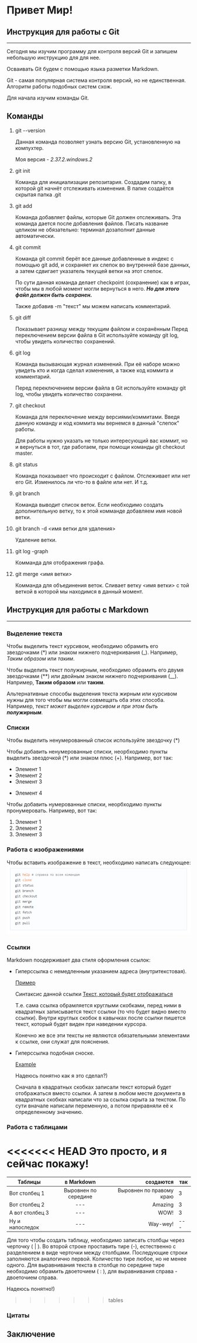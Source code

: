 # Привет Мир!
## Инструкция для работы с Git
___
Сегодня мы изучим программу для контроля версий Git и запишем небольшую инструкцию для для нее. 

Осваивать Git будем с помощью языка разметки Markdown.

Git - самая  популярная система контроля 
версий, но не единственная. Алгоритм 
работы подобных систем схож.

Для начала изучим команды Git.

## Команды

1. git --version

    Данная команда позволяет узнать версию Git, установленную на компухтер.
    
    Моя версия - *2.37.2.windows.2*

2. git init

    Команда для инициализации репозитария. Создадим папку, в которой git начнёт отслеживать изменения.
В папке создаётся скрытая папка .git

3. git add

    Команда добавляет файлы, которые Git должен отслеживать. Эта команда дается после добавления файлов. Писать название целиком не обязательно: терминал дозаполнит данные автоматически.

4. git commit

    Команда git commit берёт все данные добавленные в индекс с помощью git add, и сохраняет их слепок во внутренней базе данных, а затем сдвигает указатель текущей ветки на этот слепок.

    По сути данная команда делает checkpoint (сохранение) как в играх, чтобы мы в любой момент могли вернуться в него. ***Но для этого файл должен быть сохранен.***

    Также добавив -m "текст" мы можем написать комментарий.

5. git diff

    Показывает разницу между текущим файлом и сохранённым Перед переключением версии файла в Git используйте команду git log, чтобы увидеть количество сохранений.

6. git log

    Команда вызывающая журнал изменений. При её наборе можно увидеть кто и когда сделал изменения, а также код коммита и комментарий.
    
    Перед переключением версии файла в Git используйте команду git log, чтобы увидеть количество сохранени.

7. git checkout

    Команда для переключение между версиями/коммитами. Введя данную команду и код коммита мы вернемся в данный "слепок" работы. 
    
    Для работы нужно указать не только интересующий вас коммит, но и вернуться в тот, где работаем, при помощи команды git checkout master.

8. git status
    
    Команда показывает что происходит с файлом. Отслеживает или нет его Git. Изменилось ли что-то в файле или нет. И т.д.

9. git branch
    
    Команда выводит список веток. Если необходимо создать дополнительную ветку, то к этой комманде добавляем имя новой ветки.

10. git branch -d <имя ветки для удаления>

    Удаление ветки.

11. git log -graph

    Комманда для отображения графа.

12. git merge <имя ветки>

    Комманда для объединения веток. Сливает ветку <имя ветки> с той веткой в которой мы находимся в данный момент.

## Инструкция для работы с Markdown
___

### Выделение текста
Чтобы выделить текст курсивом, необходимо обрамить его звездочками (*) или знаком нижнего подчеркивания (_). 
Например, *Таким образом* или _таким_.

Чтобы выделить текст полужирным, необходимо обрамить его двумя звездочками (**) или двойным знаком нижнего подчеркивания (__).
Например, **Таким образом** или __таким__.

Альтернативные способы выделения текста жирным или курсивом нужны для того чтобы мы могли совмещать оба этих способа. 
Например, _текст может выделен курсивом и при этом быть **полужирным**._  

### Списки
Чтобы выделить ненумерованный список используйте звездочку (*)

Чтобы добавить ненумерованные списки, неорбходимо пункты выделить звездочкой (*) или знаком плюс (+). Например, вот так:
* Элемент 1
* Элемент 2
* Элемент 3
+ Элемент 4

Чтобы добавить нумерованные списки, неорбходимо пункты пронумеровать. Например, вот так:
1. Элемент 1
2. Элемент 2
3. Элемент 3

### Работа с изображениями
Чтобы вставить изображение в текст, необходимо написать  следующее:
![Это основные комманды в Git](Commands.png)

### Ссылки


Markdown поодерживает два стиля оформления ссылок:
* Гиперссылка с немедленным указанием адреса (внутритекстовая).

    [Пример](https://gist.github.com/Jekins/2bf2d0638163f1294637#Links "Статья, которая помогла мне")

    Синтаксис данной ссылки [Текст, который будет отображаться](URL-адрес "Текст который будет отображаться при наведениии курсора на ссылку")

    Т.е. сама ссылка обрамляется круглыми скобками, перед ними в квадратных записывается текст ссылки (то что будет видно вместо ссылки). Внутри круглых скобок в кавычках после ссылки пишется текст, который будет виден при наведении курсора.

    Конечно же все эти тексты не являются обязательными элементами к ссылке, они служат для пояснения. 

* Гиперссылка подобная сноске.

    [Example]

    [Example]:[https://gist.github.com/Jekins/2bf2d0638163f1294637#Links] "Description"
    
    Надеюсь понятно как я это сделал?)

    Сначала в квадратных скобках записали текст который будет отображаться вместо ссылки. А затем в любом месте документа в квадратных скобках написали что за ссылка скрыта за текстом. По сути вначале написали переменную, а потом приравняли её к определенному значению.


### Работа с таблицами

<<<<<<< HEAD
Это просто, и я сейчас покажу!
=======
Таблицы| в Markdown| создаются| так
---|:---:|---:|---|
Вот столбец 1|Выровнен по середине|Выровнен по правому краю| 3
Вот столбец 2|---|Amazing|3
А вот столбец 3|---|WOW!|3
Ну и напоследок|---|Way-wey!|---

Для того чтобы создать таблицу, необходимо записать столбцы через черточку ( | ). Во второй строке проставить тире (-), естественно с разделением в виде черточки между столбцами. Последующие строки заполняются аналогично первой. Количество тире любое, но не менее одного. Для выравнивания текста в столбце по середине тире необходимо обрамить двоеточием ( : ), для выравнивания справа - двоеточием справа.

Надеюсь понятно!)
>>>>>>> tables

### Цитаты
## Заключение